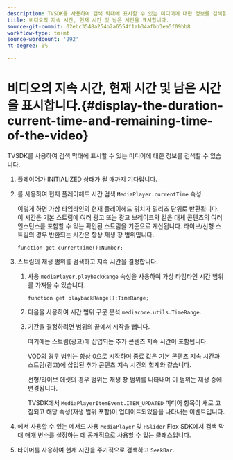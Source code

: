 ```yaml
---
description: TVSDK를 사용하여 검색 막대에 표시할 수 있는 미디어에 대한 정보를 검색할 수 있습니다.
title: 비디오의 지속 시간, 현재 시간 및 남은 시간을 표시합니다.
source-git-commit: 02ebc3548a254b2a6554f1ab34afbb3ea5f09bb8
workflow-type: tm+mt
source-wordcount: '292'
ht-degree: 0%

---
```


# 비디오의 지속 시간, 현재 시간 및 남은 시간을 표시합니다.{#display-the-duration-current-time-and-remaining-time-of-the-video}

TVSDK를 사용하여 검색 막대에 표시할 수 있는 미디어에 대한 정보를 검색할 수 있습니다.

1. 플레이어가 INITIALIZED 상태가 될 때까지 기다립니다.
1. 를 사용하여 현재 플레이헤드 시간 검색 `MediaPlayer.currentTime` 속성.

   이렇게 하면 가상 타임라인의 현재 플레이헤드 위치가 밀리초 단위로 반환됩니다. 이 시간은 기본 스트림에 여러 광고 또는 광고 브레이크와 같은 대체 콘텐츠의 여러 인스턴스를 포함할 수 있는 확인된 스트림을 기준으로 계산됩니다. 라이브/선형 스트림의 경우 반환되는 시간은 항상 재생 창 범위입니다.

   ```
   function get currentTime():Number;
   ```

1. 스트림의 재생 범위를 검색하고 지속 시간을 결정합니다.
   1. 사용 `mediaPlayer.playbackRange` 속성을 사용하여 가상 타임라인 시간 범위를 가져올 수 있습니다.

      ```
      function get playbackRange():TimeRange;
      ```

   1. 다음을 사용하여 시간 범위 구문 분석 `mediacore.utils.TimeRange`.
   1. 기간을 결정하려면 범위의 끝에서 시작을 뺍니다.

      여기에는 스트림(광고)에 삽입되는 추가 콘텐츠 지속 시간이 포함됩니다.

      VOD의 경우 범위는 항상 0으로 시작하며 종료 값은 기본 콘텐츠 지속 시간과 스트림(광고)에 삽입된 추가 콘텐츠 지속 시간의 합계와 같습니다.

      선형/라이브 에셋의 경우 범위는 재생 창 범위를 나타내며 이 범위는 재생 중에 변경됩니다.

      TVSDK에서 `MediaPlayerItemEvent.ITEM_UPDATED` 미디어 항목이 새로 고침되고 해당 속성(재생 범위 포함)이 업데이트되었음을 나타내는 이벤트입니다.

1. 에서 사용할 수 있는 메서드 사용 `MediaPlayer` 및 `HSlider` Flex SDK에서 검색 막대 매개 변수를 설정하는 데 공개적으로 사용할 수 있는 클래스입니다.

1. 타이머를 사용하여 현재 시간을 주기적으로 검색하고 `SeekBar`.
